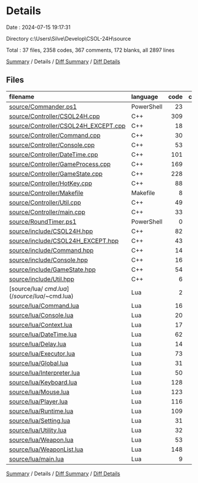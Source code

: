 # Details

Date : 2024-07-15 19:17:31

Directory c:\\Users\\Silve\\Develop\\CSOL-24H\\source

Total : 37 files,  2358 codes, 367 comments, 172 blanks, all 2897 lines

[Summary](results.md) / Details / [Diff Summary](diff.md) / [Diff Details](diff-details.md)

## Files
| filename | language | code | comment | blank | total |
| :--- | :--- | ---: | ---: | ---: | ---: |
| [source/Commander.ps1](/source/Commander.ps1) | PowerShell | 23 | 0 | 3 | 26 |
| [source/Controller/CSOL24H.cpp](/source/Controller/CSOL24H.cpp) | C++ | 309 | 24 | 18 | 351 |
| [source/Controller/CSOL24H_EXCEPT.cpp](/source/Controller/CSOL24H_EXCEPT.cpp) | C++ | 18 | 0 | 3 | 21 |
| [source/Controller/Command.cpp](/source/Controller/Command.cpp) | C++ | 30 | 0 | 2 | 32 |
| [source/Controller/Console.cpp](/source/Controller/Console.cpp) | C++ | 53 | 0 | 5 | 58 |
| [source/Controller/DateTime.cpp](/source/Controller/DateTime.cpp) | C++ | 101 | 25 | 4 | 130 |
| [source/Controller/GameProcess.cpp](/source/Controller/GameProcess.cpp) | C++ | 169 | 11 | 2 | 182 |
| [source/Controller/GameState.cpp](/source/Controller/GameState.cpp) | C++ | 228 | 10 | 5 | 243 |
| [source/Controller/HotKey.cpp](/source/Controller/HotKey.cpp) | C++ | 88 | 0 | 1 | 89 |
| [source/Controller/Makefile](/source/Controller/Makefile) | Makefile | 8 | 0 | 1 | 9 |
| [source/Controller/Util.cpp](/source/Controller/Util.cpp) | C++ | 49 | 0 | 3 | 52 |
| [source/Controller/main.cpp](/source/Controller/main.cpp) | C++ | 33 | 1 | 1 | 35 |
| [source/RoundTimer.ps1](/source/RoundTimer.ps1) | PowerShell | 0 | 1 | 2 | 3 |
| [source/include/CSOL24H.hpp](/source/include/CSOL24H.hpp) | C++ | 82 | 8 | 2 | 92 |
| [source/include/CSOL24H_EXCEPT.hpp](/source/include/CSOL24H_EXCEPT.hpp) | C++ | 43 | 0 | 5 | 48 |
| [source/include/Command.hpp](/source/include/Command.hpp) | C++ | 14 | 0 | 1 | 15 |
| [source/include/Console.hpp](/source/include/Console.hpp) | C++ | 16 | 0 | 2 | 18 |
| [source/include/GameState.hpp](/source/include/GameState.hpp) | C++ | 54 | 6 | 3 | 63 |
| [source/include/Util.hpp](/source/include/Util.hpp) | C++ | 6 | 0 | 1 | 7 |
| [source/lua/$~cmd.lua](/source/lua/$~cmd.lua) | Lua | 2 | 0 | 1 | 3 |
| [source/lua/Command.lua](/source/lua/Command.lua) | Lua | 16 | 0 | 0 | 16 |
| [source/lua/Console.lua](/source/lua/Console.lua) | Lua | 20 | 17 | 6 | 43 |
| [source/lua/Context.lua](/source/lua/Context.lua) | Lua | 17 | 6 | 3 | 26 |
| [source/lua/DateTime.lua](/source/lua/DateTime.lua) | Lua | 62 | 15 | 4 | 81 |
| [source/lua/Delay.lua](/source/lua/Delay.lua) | Lua | 14 | 0 | 0 | 14 |
| [source/lua/Executor.lua](/source/lua/Executor.lua) | Lua | 73 | 9 | 7 | 89 |
| [source/lua/Global.lua](/source/lua/Global.lua) | Lua | 31 | 1 | 1 | 33 |
| [source/lua/Interpreter.lua](/source/lua/Interpreter.lua) | Lua | 50 | 2 | 3 | 55 |
| [source/lua/Keyboard.lua](/source/lua/Keyboard.lua) | Lua | 128 | 34 | 12 | 174 |
| [source/lua/Mouse.lua](/source/lua/Mouse.lua) | Lua | 123 | 56 | 14 | 193 |
| [source/lua/Player.lua](/source/lua/Player.lua) | Lua | 116 | 30 | 14 | 160 |
| [source/lua/Runtime.lua](/source/lua/Runtime.lua) | Lua | 109 | 34 | 10 | 153 |
| [source/lua/Setting.lua](/source/lua/Setting.lua) | Lua | 31 | 14 | 1 | 46 |
| [source/lua/Utility.lua](/source/lua/Utility.lua) | Lua | 32 | 10 | 4 | 46 |
| [source/lua/Weapon.lua](/source/lua/Weapon.lua) | Lua | 53 | 37 | 20 | 110 |
| [source/lua/WeaponList.lua](/source/lua/WeaponList.lua) | Lua | 148 | 13 | 8 | 169 |
| [source/lua/main.lua](/source/lua/main.lua) | Lua | 9 | 3 | 0 | 12 |

[Summary](results.md) / Details / [Diff Summary](diff.md) / [Diff Details](diff-details.md)